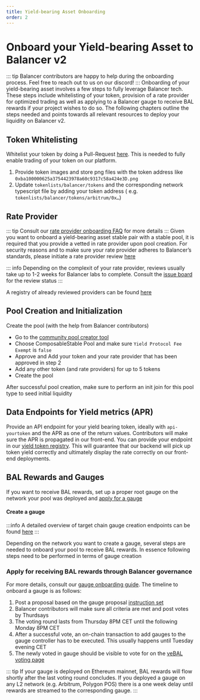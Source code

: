 ```yaml
---
title: Yield-bearing Asset Onboarding
order: 2
---
```


# Onboard your Yield-bearing Asset to Balancer v2

::: tip
Balancer contributors are happy to help during the onboarding process. Feel free to reach out to us on our discord!
:::
Onboarding of your yield-bearing asset involves a few steps to fully leverage Balancer tech. These steps include
whitelisting of your token, provision of a rate provider for optimized trading as well as applying to a Balancer gauge
to receive BAL rewards if your project wishes to do so.
The following chapters outline the steps needed and points towards all relevant resources to deploy your liquidity on
Balancer v2.

## Token Whitelisting

Whitelist your token by doing a Pull-Request [here](https://github.com/balancer/tokenlists). This is needed to fully enable trading of your token on our platform.

1. Provide token images and store png files with the token address like `0xba100000625a3754423978a60c9317c58a424e3D.png`
2. Update `tokenlists/balancer/tokens` and the corresponding network typescript file by adding your token address (
   e.g. `tokenlists/balancer/tokens/arbitrum/0x…`)

## Rate Provider
::: tip
Consult our [rate provider onboarding FAQ](./rate-providers.md) for more details
:::
Given you want to onboard a yield-bearing asset stable pair with a stable pool, it is required that you provide a vetted
in rate provider upon pool creation.
For security reasons and to make sure your rate provider adheres to
Balancer’s standards, please initiate a rate provider review [here](https://github.com/balancer/code-review/issues)

::: info
Depending on the complexit of your rate provider, reviews usually take up to 1-2 weeks for Balancer labs to complete.
Consult the [issue board](https://github.com/balancer/code-review/issues) for the review status
:::


A registry of already reviewed providers can be
found [here](https://github.com/balancer/code-review/tree/main/rate-providers)

## Pool Creation and Initialization

Create the pool (with the help from Balancer contributors)

- Go to the [community pool creator tool](https://pool-creator.web.app/)
- Choose ComposableStable Pool and make sure `Yield Protocol Fee Exempt` is `false`
- Approve and Add your token and your rate provider that has been approved in step 2
- Add any other token (and rate providers) for up to 5 tokens
- Create the pool

After successful pool creation, make sure to perform an init join for this pool type to seed initial liquidity

## Data Endpoints for Yield metrics (APR)

Provide an API endpoint for your yield bearing token, ideally with <code>api-yourtoken</code> and the APR as one of the
return values. Contributors
will make sure the APR is propagated in our front-end.
You can provide your endpoint in our [yield token registry](https://github.com/balancer/yield-tokens). This will
guarantee that our backend will pick up token yield correctly and ultimately display the rate correctly on our front-end
deployments.

## BAL Rewards and Gauges

If you want to receive BAL rewards, set up a proper root gauge on the network your pool was deployed and [apply for a
gauge](./gauge-onboarding.md)

#### Create a gauge

:::info
A detailed overview of target chain gauge creation endpoints can be
found [here](https://forum.balancer.fi/t/instructions-overview/2674)
:::

Depending on the network you want to create a gauge, several steps are needed to onboard your pool to receive BAL
rewards. In essence following steps need to be performed in terms of gauge creation

### Apply for receiving BAL rewards through Balancer governance

For more details, consult our [gauge onboarding guide](./gauge-onboarding.md). The timeline to onboard a gauge is as follows:

1. Post a proposal based on the gauge
   proposal [instruction set](https://forum.balancer.fi/t/instructions-overview/2674/2)
2. Balancer contributors will make sure all criteria are met and post votes by Thurdsays
3. The voting round lasts from Thursday 8PM CET until the following Monday 8PM CET
4. After a successful vote, an on-chain transaction to add gauges to the gauge controller has to be executed. This
   usually happens until Tuesday evening CET
5. The newly voted in gauge should be visible to vote for on
   the [veBAL voting page](https://app.balancer.fi/#/ethereum/vebal)

::: tip
If your gauge is deployed on Ethereum mainnet, BAL rewards will flow shortly after the last voting round concludes. If
you deployed a gauge on any L2 network (e.g. Arbitrum, Polygon POS) there is a one week delay until rewards are streamed
to the corresponding gauge.
:::



